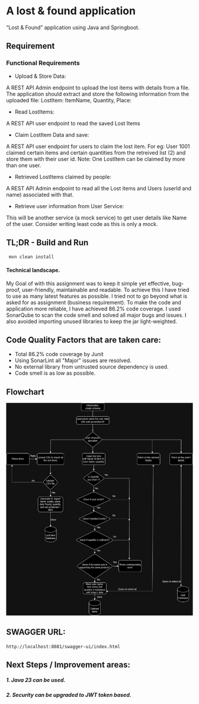 # A lost & found application

“Lost & Found” application using Java and Springboot.

## Requirement

### Functional Requirements
    
- Upload & Store Data: 

A REST API Admin endpoint to upload the lost items with
details from a file. The application should extract and store the following information
from the uploaded file: LostItem: ItemName, Quantity, Place:

- Read LostItems: 

A REST API user endpoint to read the saved Lost Items

- Claim LostItem Data and save: 

A REST API user endpoint for users to claim the lost item.
For eg: User 1001 claimed certain items and certain quantities from the retreived list (2) and
store them with their user id.
Note: One LostItem can be claimed by more than one user.

- Retrieved LostItems claimed by people: 

A REST API Admin endpoint to read all the Lost items and Users (userId and name) associated with that.

- Retrieve user information from User Service: 

This will be another service (a mock service) to get user details like Name of the user. Consider writing least code as this is only a mock.

## TL;DR - Build and Run
 
	 mvn clean install
	 
#### Technical landscape.

My Goal of with this assignment was to keep it simple yet effective, bug-proof, user-friendly, maintainable and readable. To achieve this I have tried to use as many latest features as possible. I tried not to go beyond what is asked for as assignment (business requirement). To make the code and application more reliable, I have achieved 86.2% code coverage. I used SonarQube to scan the code smell and solved all major bugs and issues. I also avoided importing unused libraries to keep the jar light-weighted. 

## Code Quality Factors that are taken care:

- Total 86.2% code coverage by Junit
- Using SonarLint all "Major" issues are resolved. 	 
- No external library from untrusted source dependency is used.
- Code smell is as low as possible.

## Flowchart

![path to flowchart](https://github.com/rupesh42/lost-found/blob/main/src/main/resources/Lost-Found.jpg)

## SWAGGER URL:
	http://localhost:8081/swagger-ui/index.html
	
## Next Steps / Improvement areas:
##### 1. Java 23 can be used.
##### 2. Security can be upgraded to JWT token based.